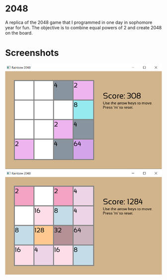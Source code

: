 # 2048

 A replica of the 2048 game that I programmed in one day in sophomore year for fun. The objective is to combine equal powers of 2 and create 2048 on the board.

 # Screenshots

![Alt text](screenshots/screenshot1.PNG?raw=true "Gameplay")
![Alt text](screenshots/screenshot2.PNG?raw=true "Gameplay")
